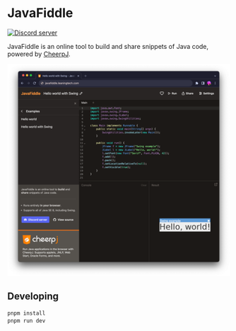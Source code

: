 # JavaFiddle

[![Discord server](https://img.shields.io/discord/988743885121548329?color=%237289DA&logo=discord&logoColor=ffffff)](https://discord.leaningtech.com)

JavaFiddle is an online tool to build and share snippets of Java code, powered by [CheerpJ](https://labs.leaningtech.com/cheerpj).

[![Screenshot of website](.github/screenshot.png)](https://javafiddle.leaningtech.coml)

## Developing

```bash
pnpm install
pnpm run dev
```
